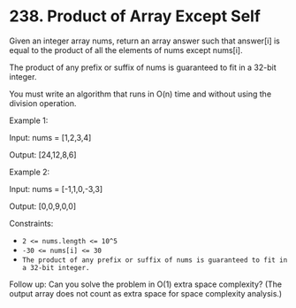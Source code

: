 # 238. Product of Array Except Self

Given an integer array nums, return an array answer such that answer[i] is equal to the product of all the elements of
nums except nums[i].

The product of any prefix or suffix of nums is guaranteed to fit in a 32-bit integer.

You must write an algorithm that runs in O(n) time and without using the division operation.

Example 1:

Input: nums = [1,2,3,4]

Output: [24,12,8,6]

Example 2:

Input: nums = [-1,1,0,-3,3]

Output: [0,0,9,0,0]

Constraints:

- `2 <= nums.length <= 10^5`
- `-30 <= nums[i] <= 30`
- `The product of any prefix or suffix of nums is guaranteed to fit in a 32-bit integer.`

Follow up: Can you solve the problem in O(1) extra space complexity? (The output array does not count as extra space for
space complexity analysis.)




